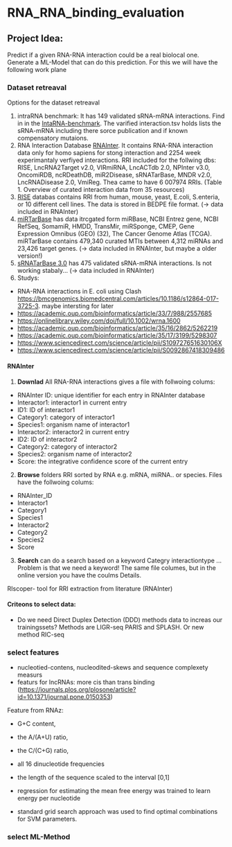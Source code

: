 # RNA_RNA_binding_evaluation

## Project Idea:
Predict if a given RNA-RNA interaction could be a real biolocal one. Generate a ML-Model that can do this prediction. For this we will have the following work plane

### Dataset retreaval
Options for the dataset retreaval
1. intraRNA benchmark: It has 149 validated sRNA-mRNA interactions. Find in in the [IntaRNA-benchmark](https://github.com/BackofenLab/IntaRNA-benchmark). The varified interaction.tsv holds lists the sRNA-mRNA including there sorce publication and if known compensatory mutaions. 
2. RNA Interaction Database [RNAInter](http://www.rna-society.org/rnainter/). It contains RNA-RNA interaction data only for homo sapiens for stong interaction and 2254 week experimantaly verfiyed interactions. RRI included for the follwing dbs: RISE, LncRNA2Target v2.0, VIRmiRNA, LncACTdb 2.0, NPInter v3.0, OncomiRDB, ncRDeathDB, miR2Disease, sRNATarBase, MNDR v2.0, LncRNADisease 2.0, VmiReg. Thea came to have 6 007974 RRIs. (Table 1. Overview of curated interaction data from 35 resources)
3. [RISE](http://rise.life.tsinghua.edu.cn/downloads.html) databas contains RRI from human, mouse, yeast, E.coli, S.enteria, or 10 different cell lines. The data is stored in BEDPE file format. (-> data included in RNAInter) 
4. [miRTarBase](http://mirtarbase.cuhk.edu.cn/php/index.php) has data itrcgated form miRBase, NCBI Entrez gene, NCBI RefSeq, SomamiR, HMDD, TransMir, miRSponge, CMEP, Gene Expression Omnibus (GEO) (32), The Cancer Genome Atlas (TCGA). miRTarBase contains 479,340 curated MTIs between 4,312 miRNAs and 23,426 target genes. (-> data included in RNAInter, but maybe a older version!) 
5. [sRNATarBase 3.0](http://ccb1.bmi.ac.cn:81/srnatarbase/) has 475 validated sRNA-mRNA interactions. Is not working stabaly... (-> data included in RNAInter) 
6. Studys:
- RNA-RNA interactions in E. coli using Clash https://bmcgenomics.biomedcentral.com/articles/10.1186/s12864-017-3725-3. maybe intersting for later
- https://academic.oup.com/bioinformatics/article/33/7/988/2557685
- https://onlinelibrary.wiley.com/doi/full/10.1002/wrna.1600
- https://academic.oup.com/bioinformatics/article/35/16/2862/5262219
- https://academic.oup.com/bioinformatics/article/35/17/3199/5298307
- https://www.sciencedirect.com/science/article/pii/S109727651630106X
- https://www.sciencedirect.com/science/article/pii/S0092867418309486


#### RNAInter
1. **Downlad** All RNA-RNA interactions gives a file with follwoing colums:
- RNAInter ID: unique identifier for each entry in RNAInter database
- Interactor1: interactor1 in current entry
- ID1: ID of interactor1
- Category1: category of interactor1
- Species1: organism name of interactor1
- Interactor2: interactor2 in current entry
- ID2: ID of interactor2
- Category2: category of interactor2
- Species2: organism name of interactor2
- Score: the integrative confidence score of the current entry
2. **Browse** folders RRI sorted by RNA e.g. mRNA, miRNA.. or species. Files have the follwoing colums:
- RNAInter_ID	
- Interactor1	
- Category1	
- Species1	
- Interactor2	
- Category2	
- Species2	
- Score
3. **Search** can do a search based on a keyword Categry interactiontype ... Problem is that we need a keyword!
The same file columes, but in the online version you have the coulms Details. 

RIscoper- tool for RRI extraction from literature (RNAInter)




#### Criteons to select data:
- Do we need Direct Duplex Detection (DDD) methods data to increas our trainingssets? Methods are LIGR-seq PARIS and SPLASH. Or new method  RIC-seq




### select features

- nucleotied-contens, nucleodited-skews and sequence complexety measurs
- featurs for lncRNAs: more cis than trans binding (https://journals.plos.org/plosone/article?id=10.1371/journal.pone.0150353)


Feature from RNAz:
- G+C content, 
- the A/(A+U) ratio, 
- the C/(C+G) ratio, 
- all 16 dinucleotide frequencies
- the length of the sequence scaled to the interval [0,1]

- regression for estimating the mean free energy was trained to learn energy per nucleotide
- standard grid search approach was used to find optimal combinations for SVM parameters.



### select ML-Method
